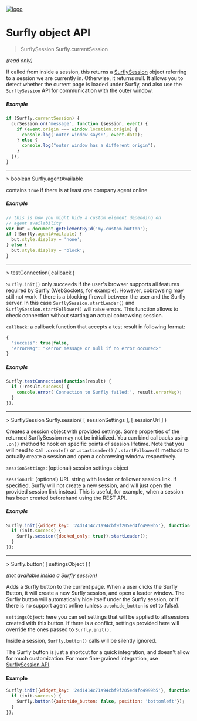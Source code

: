 <a href="https://www.surfly.com/">![logo](../images/logosmall.png)</a>
# Surfly object API

> SurflySession Surfly.currentSession

_(read only)_

If called from inside a session, this returns a [SurflySession](surflysession_api.md) object referring to a session we are currently in. Otherwise, it returns null. It allows you to detect whether the current page is loaded under Surfly, and also use the `SurflySession` API for communication with the outer window.

##### Example
```javascript
if (Surfly.currentSession) {
  curSession.on('message', function (session, event) {
    if (event.origin === window.location.origin) {
      console.log('outer window says:', event.data);
    } else {
      console.log("outer window has a different origin");
    }
  });
}

```
<hr />
> boolean Surfly.agentAvailable

contains `true` if there is at least one company agent online

##### Example
```javascript
// this is how you might hide a custom element depending on
// agent availability
var but = document.getElementById('my-custom-button');
if (!Surfly.agentAvailable) {
  but.style.display = 'none';
} else {
  but.style.display = 'block';
}
```
<hr />
> testConnection( callback )

`Surfly.init()` only succeeds if the user's browser supports all features required by Surfly (WebSockets, for example). However, cobrowsing may still not work if there is a blocking firewall between the user and the Surfly server. In this case `SurflySession.startLeader()` and `SurflySession.startFollower()` will raise errors. This function allows to check connection without starting an actual cobrowsing session.

`callback`: a callback function that accepts a test result in following format:
```javascript
{
  "success": true|false,
  "errorMsg": "<error message or null if no error occured>"
}
```

##### Example
```javascript
Surfly.testConnection(function(result) {
  if (!result.success) {
    console.error('Connection to Surfly failed:', result.errorMsg);
  }
});
```


<hr />
> SurflySession Surfly.session( [ sessionSettings ], [ sessionUrl ] )

Creates a session object with provided settings. Some properties of the returned SurflySession may not be initialized. You can bind callbacks using `.on()` method to hook on specific points of session lifetime.
Note that you will need to call `.create()` or `.startLeader()` / `.startFollower()` methods to actually create a session and open a cobrowsing window respectively.

`sessionSettings`: (optional) session settings object

`sessionUrl`: (optional) URL string with leader or follower session link. If specified, Surfly will not create a new session, and will just open the provided session link instead. This is useful, for example, when a session has been created beforehand using the REST API.


##### Example
```javascript
Surfly.init({widget_key: '24d1414c71a94cbf9f205ed4fc4999b5'}, function(init) {
  if (init.success) {
    Surfly.session({docked_only: true}).startLeader();
  }
});
```

<hr />
> Surfly.button( [ settingsObject ] )

_(not available inside a Surfly session)_

Adds a Surfly button to the current page. When a user clicks the Surfly Button, it will create a new Surfly session, and open a leader window. The Surfly button will automatically hide itself under the Surfly session, or if there is no support agent online (unless `autohide_button` is set to false).

`settingsObject`: here you can set settings that will be applied to all sessions created with this button. If there is a conflict, settings provided here will override the ones passed to `Surfly.init()`.

Inside a session, `Surfly.button()` calls will be silently ignored.

The Surfly button is just a shortcut for a quick integration, and doesn't allow for much customization. For more fine-grained integration, use [SurflySession API](surfly_sessions.md).

#### Example
```javascript
Surfly.init({widget_key: '24d1414c71a94cbf9f205ed4fc4999b5'}, function(init){
  if (init.success) {
    Surfly.button({autohide_button: false, position: 'bottomleft'});
  }
});
```

